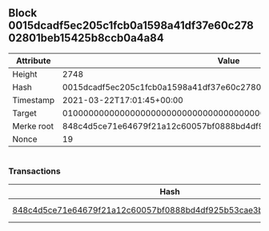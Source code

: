 ## Block 0015dcadf5ec205c1fcb0a1598a41df37e60c27802801beb15425b8ccb0a4a84

Attribute | Value
--- | ---
Height | 2748
Hash | 0015dcadf5ec205c1fcb0a1598a41df37e60c27802801beb15425b8ccb0a4a84
Timestamp | 2021-03-22T17:01:45+00:00
Target | 0100000000000000000000000000000000000000000000000000000000000000
Merke root | 848c4d5ce71e64679f21a12c60057bf0888bd4df925b53cae3b14a3a6e20e1eb
Nonce | 19

```

```

### Transactions

Hash | Amount
--- | ---
[848c4d5ce71e64679f21a12c60057bf0888bd4df925b53cae3b14a3a6e20e1eb](848c4d5ce71e64679f21a12c60057bf0888bd4df925b53cae3b14a3a6e20e1eb.md) | 10.00000000 SKEPTI 
